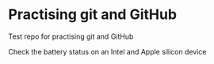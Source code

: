 # Practising git and GitHub
Test repo for practising git and GitHub

Check the battery status on an Intel and Apple silicon device

